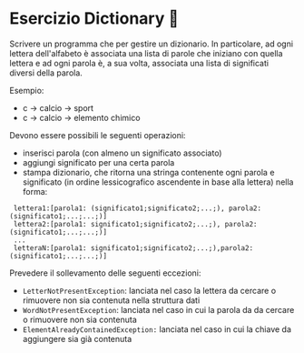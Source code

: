 # Esercizio Dictionary 🛵

Scrivere un programma che per gestire un dizionario. In particolare, ad ogni lettera
dell'alfabeto è associata una lista di parole che iniziano con quella lettera e ad
ogni parola è, a sua volta, associata una lista di significati diversi della parola.

Esempio:
- c -> calcio -> sport
- c -> calcio -> elemento chimico

Devono essere possibili le seguenti operazioni:
- inserisci parola (con almeno un significato associato)
- aggiungi significato per una certa parola
- stampa dizionario, che ritorna una stringa contenente ogni parola e significato
  (in ordine lessicografico ascendente in base alla lettera) nella forma:

```
 lettera1:[parola1: (significato1;significato2;...;), parola2: (significato1;...;...;)]
 lettera2:[parola1: significato1;significato2;...;), parola2: (significato1;...;...;)]
 ...
 letteraN:[parola1: significato1;significato2;...;),parola2: (significato1;...;...;)]
```  

Prevedere il sollevamento delle seguenti eccezioni:
- `LetterNotPresentException`: lanciata nel caso la lettera da cercare o rimuovere non sia contenuta nella struttura dati
- `WordNotPresentException`: lanciata nel caso in cui la parola da da cercare o rimuovere non sia contenuta
- `ElementAlreadyContainedException:` lanciata nel caso in cui la chiave da aggiungere sia già contenuta
